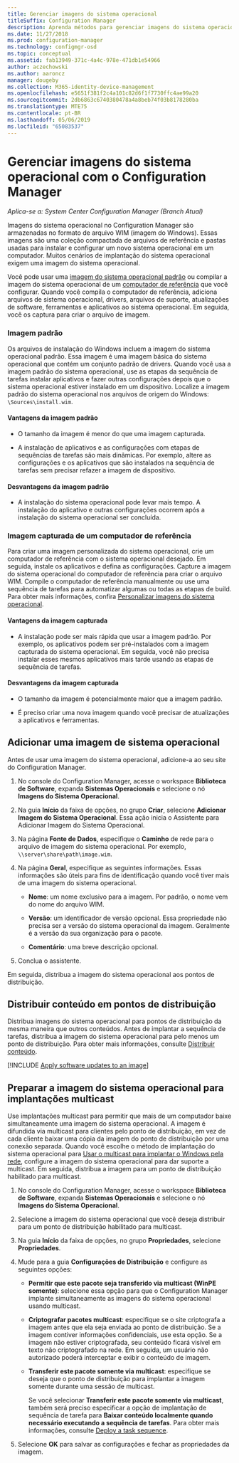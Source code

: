 ```yaml
---
title: Gerenciar imagens do sistema operacional
titleSuffix: Configuration Manager
description: Aprenda métodos para gerenciar imagens do sistema operacional armazenadas em arquivos WIM (imagem do Windows).
ms.date: 11/27/2018
ms.prod: configuration-manager
ms.technology: configmgr-osd
ms.topic: conceptual
ms.assetid: fab13949-371c-4a4c-978e-471db1e54966
author: aczechowski
ms.author: aaroncz
manager: dougeby
ms.collection: M365-identity-device-management
ms.openlocfilehash: e5651f381f2c4a101c82d6f1f7730ffc4ae99a20
ms.sourcegitcommit: 2db6863c6740380478a4a8beb74f03b8178280ba
ms.translationtype: MTE75
ms.contentlocale: pt-BR
ms.lasthandoff: 05/06/2019
ms.locfileid: "65083537"
---
```

# <a name="manage-os-images-with-configuration-manager"></a>Gerenciar imagens do sistema operacional com o Configuration Manager

*Aplica-se a: System Center Configuration Manager (Branch Atual)*

Imagens do sistema operacional no Configuration Manager são armazenadas no formato de arquivo WIM (imagem do Windows). Essas imagens são uma coleção compactada de arquivos de referência e pastas usadas para instalar e configurar um novo sistema operacional em um computador. Muitos cenários de implantação do sistema operacional exigem uma imagem do sistema operacional. 

Você pode usar uma [imagem do sistema operacional padrão](#default-image) ou compilar a imagem do sistema operacional de um [computador de referência](#bkmk_capture) que você configurar. Quando você compila o computador de referência, adiciona arquivos de sistema operacional, drivers, arquivos de suporte, atualizações de software, ferramentas e aplicativos ao sistema operacional. Em seguida, você os captura para criar o arquivo de imagem. 

### <a name="default-image"></a>Imagem padrão

Os arquivos de instalação do Windows incluem a imagem do sistema operacional padrão. Essa imagem é uma imagem básica do sistema operacional que contém um conjunto padrão de drivers. Quando você usa a imagem padrão do sistema operacional, use as etapas da sequência de tarefas instalar aplicativos e fazer outras configurações depois que o sistema operacional estiver instalado em um dispositivo. Localize a imagem padrão do sistema operacional nos arquivos de origem do Windows: `\Sources\install.wim`.  

#### <a name="default-image-advantages"></a>Vantagens da imagem padrão

- O tamanho da imagem é menor do que uma imagem capturada.  

- A instalação de aplicativos e as configurações com etapas de sequências de tarefas são mais dinâmicas. Por exemplo, altere as configurações e os aplicativos que são instalados na sequência de tarefas sem precisar refazer a imagem de dispositivo.  

#### <a name="default-image-disadvantages"></a>Desvantagens da imagem padrão

- A instalação do sistema operacional pode levar mais tempo. A instalação do aplicativo e outras configurações ocorrem após a instalação do sistema operacional ser concluída.  


### <a name="bkmk_capture"></a> Imagem capturada de um computador de referência

Para criar uma imagem personalizada do sistema operacional, crie um computador de referência com o sistema operacional desejado. Em seguida, instale os aplicativos e defina as configurações. Capture a imagem do sistema operacional do computador de referência para criar o arquivo WIM. Compile o computador de referência manualmente ou use uma sequência de tarefas para automatizar algumas ou todas as etapas de build. Para obter mais informações, confira [Personalizar imagens do sistema operacional](/sccm/osd/get-started/customize-operating-system-images).  

#### <a name="captured-image-advantages"></a>Vantagens da imagem capturada

- A instalação pode ser mais rápida que usar a imagem padrão. Por exemplo, os aplicativos podem ser pré-instalados com a imagem capturada do sistema operacional. Em seguida, você não precisa instalar esses mesmos aplicativos mais tarde usando as etapas de sequência de tarefas.  

#### <a name="captured-image-disadvantages"></a>Desvantagens da imagem capturada

- O tamanho da imagem é potencialmente maior que a imagem padrão.  

- É preciso criar uma nova imagem quando você precisar de atualizações a aplicativos e ferramentas.  



##  <a name="BKMK_AddOSImages"></a> Adicionar uma imagem de sistema operacional  

Antes de usar uma imagem do sistema operacional, adicione-a ao seu site do Configuration Manager. 

1.  No console do Configuration Manager, acesse o workspace **Biblioteca de Software**, expanda **Sistemas Operacionais** e selecione o nó **Imagens do Sistema Operacional**.  

2.  Na guia **Início** da faixa de opções, no grupo **Criar**, selecione **Adicionar Imagem do Sistema Operacional**. Essa ação inicia o Assistente para Adicionar Imagem do Sistema Operacional.  

3.  Na página **Fonte de Dados**, especifique o **Caminho** de rede para o arquivo de imagem do sistema operacional. Por exemplo, `\\server\share\path\image.wim`.  

4.  Na página **Geral**, especifique as seguintes informações. Essas informações são úteis para fins de identificação quando você tiver mais de uma imagem do sistema operacional.  

    -   **Nome**: um nome exclusivo para a imagem. Por padrão, o nome vem do nome do arquivo WIM.  

    -   **Versão**: um identificador de versão opcional. Essa propriedade não precisa ser a versão do sistema operacional da imagem. Geralmente é a versão da sua organização para o pacote.   

    -   **Comentário**: uma breve descrição opcional.  

5.  Conclua o assistente.  


Em seguida, distribua a imagem do sistema operacional aos pontos de distribuição.  



##  <a name="BKMK_DistributeBootImages"></a> Distribuir conteúdo em pontos de distribuição  

Distribua imagens do sistema operacional para pontos de distribuição da mesma maneira que outros conteúdos. Antes de implantar a sequência de tarefas, distribua a imagem do sistema operacional para pelo menos um ponto de distribuição. Para obter mais informações, consulte [Distribuir conteúdo](/sccm/core/servers/deploy/configure/deploy-and-manage-content#bkmk_distribute).  



[!INCLUDE [Apply software updates to an image](includes/wim-apply-updates.md)]



##  <a name="BKMK_OSImageMulticast"></a> Preparar a imagem do sistema operacional para implantações multicast  

Use implantações multicast para permitir que mais de um computador baixe simultaneamente uma imagem do sistema operacional. A imagem é difundida via multicast para clientes pelo ponto de distribuição, em vez de cada cliente baixar uma cópia da imagem do ponto de distribuição por uma conexão separada. Quando você escolhe o método de implantação do sistema operacional para [Usar o multicast para implantar o Windows pela rede](/sccm/osd/deploy-use/use-multicast-to-deploy-windows-over-the-network), configure a imagem do sistema operacional para dar suporte a multicast. Em seguida, distribua a imagem para um ponto de distribuição habilitado para multicast. 

1.  No console do Configuration Manager, acesse o workspace **Biblioteca de Software**, expanda **Sistemas Operacionais** e selecione o nó **Imagens do Sistema Operacional**.  

2.  Selecione a imagem do sistema operacional que você deseja distribuir para um ponto de distribuição habilitado para multicast.  

3.  Na guia **Início** da faixa de opções, no grupo **Propriedades**, selecione **Propriedades**.  

4.  Mude para a guia **Configurações de Distribuição** e configure as seguintes opções:  

    -   **Permitir que este pacote seja transferido via multicast (WinPE somente)**: selecione essa opção para que o Configuration Manager implante simultaneamente as imagens do sistema operacional usando multicast.  

    -   **Criptografar pacotes multicast**: especifique se o site criptografa a imagem antes que ela seja enviada ao ponto de distribuição. Se a imagem contiver informações confidenciais, use esta opção. Se a imagem não estiver criptografada, seu conteúdo ficará visível em texto não criptografado na rede. Em seguida, um usuário não autorizado poderá interceptar e exibir o conteúdo de imagem.  

    -   **Transferir este pacote somente via multicast**: especifique se deseja que o ponto de distribuição para implantar a imagem somente durante uma sessão de multicast.  

         Se você selecionar **Transferir este pacote somente via multicast**, também será preciso especificar a opção de implantação de sequência de tarefa para **Baixar conteúdo localmente quando necessário executando a sequência de tarefas**. Para obter mais informações, consulte [Deploy a task sequence](/sccm/osd/deploy-use/deploy-a-task-sequence).   

5.  Selecione **OK** para salvar as configurações e fechar as propriedades da imagem.  

